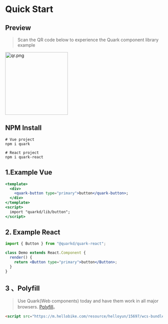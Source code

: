 # Quick Start

## Preview

> Scan the QR code below to experience the Quark component library example

<img src="https://m.hellobike.com/resource/helloyun/16682/76s6X_quark.demo.png?x-oss-process=image/quality,q_80" width="200" alt="qr.png">

## NPM Install

```shell
# Vue project
npm i quark

# React project
npm i quark-react
```

## 1.Example Vue

```jsx
<template>
  <div>
    <quark-button type="primary">button</quark-button>;
  </div>
</template>
<script>
  import "quarkd/lib/button";
</script>
```

## 2. Example React

```jsx
import { Button } from "@quarkd/quark-react";

class Demo extends React.Component {
  render() {
    return <Button type="primary">button</Button>;
  }
}
```

## 3 、Polyfill

> Use Quark(Web components) today and have them work in all major browsers. [Polyfill](https://www.webcomponents.org/polyfills)。
```html
<script src="https://m.hellobike.com/resource/helloyun/15697/wcs-bundle.js"></script>
```